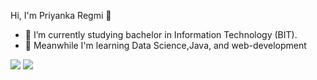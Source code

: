 Hi, I'm Priyanka Regmi 👋

- 🔭 I’m currently studying bachelor in Information Technology (BIT).
- 🌱 Meanwhile I'm learning Data Science,Java, and web-development

<img src="https://github-readme-stats.vercel.app/api?username=Priyanka32-gif&&show_icons=true&title_color=ffffff&icon_coloe=bb2acf&text_color=daf7dc&bg_color=151515">

<img src="https://github-readme-stats.vercel.app/api/top-langs/?username=Priyanka32-gif&theme=tokyonight">
     
